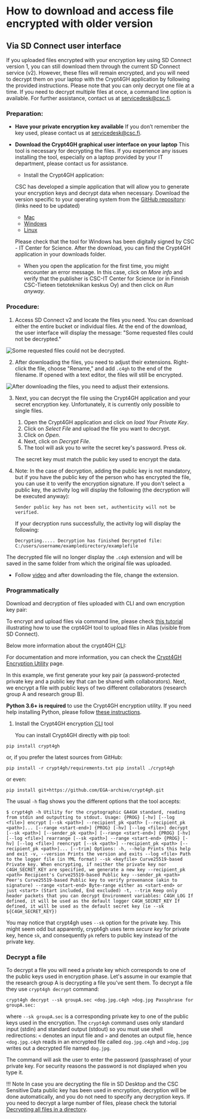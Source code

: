 # How to download and access file encrypted with older version

## Via SD Connect user interface

If you uploaded files encrypted with your encryption key using SD Connect version 1, you can still download them through the current SD Connect service (v2). However, these files will remain encrypted, and you will need to decrypt them on your laptop with the Crypt4GH application by following the provided instructions. Please note that you can only decrypt one file at a time. If you need to decrypt multiple files at once, a command line option is available. For further assistance, contact us at servicedesk@csc.fi.

### Preparation:

- **Have your private encryption key available** If you don’t remember the key used, please contact us at servicedesk@csc.fi.
- **Download the Crypt4GH graphical user interface on your laptop** This tool is necessary for decrypting the files. If you experience any issues installing the tool, especially on a laptop provided by your IT department, please contact us for assistance.
  * Install the Crypt4GH application:

  CSC has developed a simple application that will allow you to generate your encryption keys and decrypt data when necessary. Download the version specific to your operating system from the [GitHub repository](https://github.com/CSCfi/crypt4gh-gui): (links need to be updated)
  * [Mac](https://github.com/CSCfi/crypt4gh-gui/releases/download/v1.3.0/crypt4gh-gui-python3.10-macos-amd64.zip)
  * [Windows](https://github.com/CSCfi/crypt4gh-gui/releases/download/v1.3.0/crypt4gh-gui-python3.10-windows-amd64.zip)
  * [Linux](https://github.com/CSCfi/crypt4gh-gui/releases/download/v1.3.0/crypt4gh-gui-python3.10-linux-amd64.zip)

  Please check that the tool for Windows has been digitally signed by CSC - IT Center for Science. After the download, you can find the Crypt4GH application in your downloads folder.
  * When you open the application for the first time, you might encounter an error message. In this case, click on _More info_ and verify that the publisher is CSC-IT Center for Science (or in Finnish CSC-Tieteen tietotekniikan keskus Oy) and then click on _Run anyway_.

### Procedure:

1. Access SD Connect v2 and locate the files you need. You can download either the entire bucket or individual files. At the end of the download, the user interface will display the message: "Some requested files could not be decrypted."

![Some requested files could not be decrypted.](https://a3s.fi/docs-files/sensitive-data/SD_Connect/Old_download_1.png)

2. After downloading the files, you need to adjust their extensions. Right-click the file, choose "Rename," and add `.c4gh` to the end of the filename. If opened with a text editor, the files will still be encrypted.

![After downloading the files, you need to adjust their extensions.](https://a3s.fi/docs-files/sensitive-data/SD_Connect/Old_download_2.png)

3. Next, you can decrypt the file using the Crypt4GH application and your secret encryption key. Unfortunately, it is currently only possible to single files.
   1. Open the Crypt4GH application and click on _load Your Private Key_.
   2. Click on _Select File_ and upload the file you want to decrypt.
   3. Click on _Open_.
   4. Next, click on _Decrypt File_.
   5. The tool will ask you to write the secret key's password. Press _ok_.

   The secret key must match the public key used to encrypt the data. 

4. Note: In the case of decryption, adding the public key is not mandatory, but if you have the public key of the person who has encrypted the file, you can use it to verify the encryption signature. If you don't select a public key, the activity log will display the following (the decryption will be executed anyway):

   `Sender public key has not been set, authenticity will not be verified.`

   If your decryption runs successfully, the activity log will display the following:

   `Decrypting..... Decryption has finished Decrypted file: C:/users/username/exampledirectory/examplefile`

The decrypted file will no longer display the `.c4gh` extension and will be saved in the same folder from which the original file was uploaded.


* Follow [video](https://youtu.be/SQJ8QEKV7BE?feature=shared) and after downloading the file, change the extension.

### Programmatically

Download and decryption of files uploaded with CLI and own encryption key pair:

To encrypt and upload files via command line, please check [this tutorial](https://docs.csc.fi/data/sensitive-data/sequencing_center_tutorial/) illustrating how to use the crpt4GH tool to upload files in Allas (visible from SD Connect).

Below more information about the crypt4GH <abbr title="Command-Line Interface">CLI</abbr>:

For documentation and more information, you can check the [Crypt4GH Encryption Utility](https://github.com/EGA-archive/crypt4gh.git) page.

In this example, we first generate your key pair (a password-protected private key and a public key that can be shared with collaborators). Next, we encrypt a file with public keys of two different collaborators (research group A and research group B).

**Python 3.6+ is required** to use the Crypt4GH encryption utility. If you need help installing Python, please follow [these instructions](https://www.python.org/downloads/release/python-3810/).

1. Install the Crypt4GH encryption <abbr title="Command-Line Interface">CLI</abbr> tool

   You can install Crypt4GH directly with pip tool:

`pip install crypt4gh`

or, if you prefer the latest sources from GitHub:

`pip install -r crypt4gh/requirements.txt pip install ./crypt4gh`

or even:

`pip install git+https://github.com/EGA-archive/crypt4gh.git`

The usual `-h` flag shows you the different options that the tool accepts:

`$ crypt4gh -h Utility for the cryptographic GA4GH standard, reading from stdin and outputting to stdout. Usage: {PROG} [-hv] [--log <file>] encrypt [--sk <path>] --recipient_pk <path> [--recipient_pk <path>]... [--range <start-end>] {PROG} [-hv] [--log <file>] decrypt [--sk <path>] [--sender_pk <path>] [--range <start-end>] {PROG} [-hv] [--log <file>] rearrange [--sk <path>] --range <start-end> {PROG} [-hv] [--log <file>] reencrypt [--sk <path>] --recipient_pk <path> [--recipient_pk <path>]... [--trim] Options: -h, --help Prints this help and exit -v, --version Prints the version and exits --log <file> Path to the logger file (in YML format) --sk <keyfile> Curve25519-based Private key. When encrypting, if neither the private key nor C4GH_SECRET_KEY are specified, we generate a new key --recipient_pk <path> Recipient's Curve25519-based Public key --sender_pk <path> Peer's Curve25519-based Public key to verify provenance (akin to signature) --range <start-end> Byte-range either as <start-end> or just <start> (Start included, End excluded) -t, --trim Keep only header packets that you can decrypt Environment variables: C4GH_LOG If defined, it will be used as the default logger C4GH_SECRET_KEY If defined, it will be used as the default secret key (ie --sk ${C4GH_SECRET_KEY})`

You may notice that crypt4gh uses `--sk` option for the private key. This might seem odd but apparently, crypt4gh uses term _secure key_ for private key, hence `sk`, and consequently `pk` refers to public key instead of the private key.

### Decrypt a file

To decrypt a file you will need a private key which corresponds to one of the public keys used in encryption phase. Let's assume in our example that the research group A is decrypting a file you've sent them. To decrypt a file they use `crypt4gh decrypt` command:

`crypt4gh decrypt --sk groupA.sec <dog.jpg.c4gh >dog.jpg Passphrase for groupA.sec:`

where `--sk groupA.sec` is a corresponding private key to one of the public keys used in the encryption. The `crypt4gh` command uses only standard input (stdin) and standard output (stdout) so you must use shell redirections: `<` denotes an input file and `>` and denotes an output file, hence `<dog.jpg.c4gh` reads in an encrypted file called `dog.jpg.c4gh` and `>dog.jpg` writes out a decrypted file named `dog.jpg`.

The command will ask the user to enter the password (passphrase) of your private key. For security reasons the password is not displayed when you type it.

!!! Note
    In case you are decrypting the file in SD Desktop and the CSC Sensitive Data public key has been used in encryption, decryption will be done automatically, and you do not need to specify any decryption keys. If you need to decrypt a large number of files, please check the tutorial [Decrypting all files in a directory](https://docs.csc.fi/data/sensitive-data/tutorials/decrypt-directory/).


   
